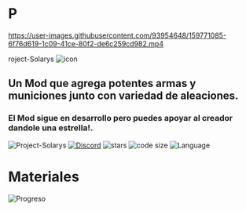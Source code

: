 # P

https://user-images.githubusercontent.com/93954648/159771085-6f76d619-1c09-41ce-80f2-de6c259cd982.mp4

roject-Solarys
![icon](https://user-images.githubusercontent.com/93954648/159101317-3f369171-8d2b-4f8b-95a7-ae63b54b81e5.png)

## Un Mod que agrega potentes armas y municiones junto con variedad de aleaciones.
### El Mod sigue en desarrollo pero puedes apoyar al creador dandole una estrella!.

![Project-Solarys](https://user-images.githubusercontent.com/93954648/158264410-c116f2c1-7e9e-48dd-bbd8-54381a2e4809.png)
[![Discord](https://img.shields.io/discord/897305371520139314?color=%23fc4503&label=Dust%20Server&logo=discord)]( https://discord.gg/6KENWngupc) 
![stars](https://img.shields.io/github/stars/SolarysJS/Solarys?color=ffc400&label=Stars%20%7C%20Estrellas&logo=github)
![code size](https://img.shields.io/github/languages/code-size/SolarysJS/Solarys?color=%2300ff0d&logo=github)
![Language](https://img.shields.io/github/languages/top/SolarysJS/Solarys?color=%23ff5100&logo=java&logoColor=%23ff5100)
# Materiales
![Progreso](https://user-images.githubusercontent.com/93954648/158679996-d413c13b-b2ca-4453-9593-4e655c251d05.png)
